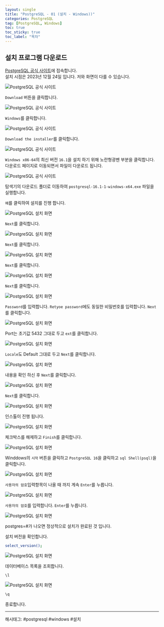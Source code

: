 ```yaml
---
layout: single
title: "PostgreSQL - 01 (설치 - Windows))"
categories: PostgreSQL
tag: [PostgreSQL, Windows]
toc: true
toc_sticky: true
toc_label: "목차"
---
```

## 설치 프로그램 다운로드

[PostgreSQL 공식 사이트](https://www.postgresql.org/)에 접속합니다.  
설치 시점은 2023년 12월 24일 입니다. 저와 화면이 다를 수 있습니다.  

![PostgreSQL 공식 사이트]({{site.url}}/images/postgresql/postgresql-01_01.png)

`Download` 버튼을 클릭합니다.

![PostgreSQL 공식 사이트]({{site.url}}/images/postgresql/postgresql-01_02.png)

`Windows`를 클릭합니다.

![PostgreSQL 공식 사이트]({{site.url}}/images/postgresql/postgresql-01_03.png)

`Download the installer`를 클릭합니다.

![PostgreSQL 공식 사이트]({{site.url}}/images/postgresql/postgresql-01_04.png)

`Windows x86-64`의 최신 버전 `16.1`을 설치 하기 위해 노란형광펜 부분을 클릭합니다. 다운로드 페이지로 이동되면서 파일이 다운로드 됩니다.

![PostgreSQL 공식 사이트]({{site.url}}/images/postgresql/postgresql-01_05.png)

탐색기의 다운로드 폴더로 이동하여 `postgresql-16.1-1-windows-x64.exe` 파일을 실행합니다.

`예`를 클릭하여 설치를 진행 합니다.

![PostgreSQL 설치 화면]({{site.url}}/images/postgresql/postgresql-01_06.png)

`Next`를 클릭합니다.

![PostgreSQL 설치 화면]({{site.url}}/images/postgresql/postgresql-01_07.png)

`Next`를 클릭합니다.

![PostgreSQL 설치 화면]({{site.url}}/images/postgresql/postgresql-01_08.png)

`Next`를 클릭합니다.

![PostgreSQL 설치 화면]({{site.url}}/images/postgresql/postgresql-01_09.png)

`Next`를 클릭합니다.

![PostgreSQL 설치 화면]({{site.url}}/images/postgresql/postgresql-01_10.png)

`Password`를 입력합니다. `Retyoe password`에도 동일한 비밀번호를 입력합니다. `Next`를 클릭합니다.

![PostgreSQL 설치 화면]({{site.url}}/images/postgresql/postgresql-01_11.png)

Port는 초기값 5432 그대로 두고 `ext`를 클릭합니다.

![PostgreSQL 설치 화면]({{site.url}}/images/postgresql/postgresql-01_12.png)

`Locale`도 Default 그대로 두고 `Next`를 클릭합니다.

![PostgreSQL 설치 화면]({{site.url}}/images/postgresql/postgresql-01_13.png)

내용을 확인 하신 후 `Next`를 클릭합니다.

![PostgreSQL 설치 화면]({{site.url}}/images/postgresql/postgresql-01_14.png)

`Next`를 클릭합니다.

![PostgreSQL 설치 화면]({{site.url}}/images/postgresql/postgresql-01_15.png)

인스톨이 진행 됩니다.

![PostgreSQL 설치 화면]({{site.url}}/images/postgresql/postgresql-01_16.png)

체크박스를 해제하고 `Finish`를 클릭합니다.

![PostgreSQL 설치 화면]({{site.url}}/images/postgresql/postgresql-01_17.png)

Winddows의 `시작` 버튼을 클릭하고 `PostgreSQL 16`을 클릭하고 `sql Shell(psql)`을 클릭합니다.

![PostgreSQL 설치 화면]({{site.url}}/images/postgresql/postgresql-01_18.png)

`사용자의 암호`입력항목이 나올 때 까지 계속 `Enter`를 누릅니다.

![PostgreSQL 설치 화면]({{site.url}}/images/postgresql/postgresql-01_19.png)

`사용자의 암호`를 입력합니다. `Enter`를 누릅니다.

![PostgreSQL 설치 화면]({{site.url}}/images/postgresql/postgresql-01_20.png)

postgres=#가 나오면 정상적으로 설치가 완료된 것 입니다.

설치 버전을 확인합니다.

```bash
select_version();
```

![PostgreSQL 설치 화면]({{site.url}}/images/postgresql/postgresql-01_21.png)

데이터베이스 목록을 조회합니다.

```bash
\l
```

![PostgreSQL 설치 화면]({{site.url}}/images/postgresql/postgresql-01_22.png)

```bash
\q
```

종료합니다.

---

해시태그: #postgresql #windows #설치
